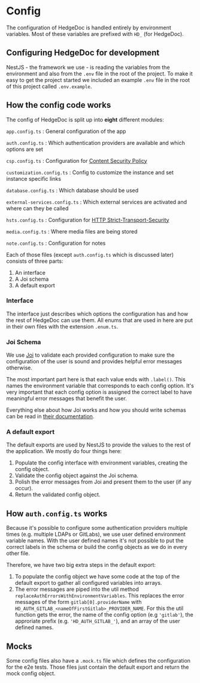 # Config

The configuration of HedgeDoc is handled entirely by environment variables. Most of these variables are prefixed with `HD_` (for HedgeDoc).

## Configuring HedgeDoc for development

NestJS - the framework we use - is reading the variables from the environment and also from the `.env` file in the root of the project. To make it easy to get the project started we included an example `.env` file in the root of this project called `.env.example`.

## How the config code works

The config of HedgeDoc is split up into **eight** different modules:

`app.config.ts`
: General configuration of the app

`auth.config.ts`
: Which authentication providers are available and which options are set

`csp.config.ts`
: Configuration for [Content Security Policy][csp]

`customization.config.ts`
: Config to customize the instance and set instance specific links

`database.config.ts`
: Which database should be used

`external-services.config.ts`
: Which external services are activated and where can they be called

`hsts.config.ts`
: Configuration for [HTTP Strict-Transport-Security][hsts]

`media.config.ts`
: Where media files are being stored

`note.config.ts`
: Configuration for notes

Each of those files (except `auth.config.ts` which is discussed later) consists of three parts:

1. An interface
2. A Joi schema
3. A default export

### Interface

The interface just describes which options the configuration has and how the rest of HedgeDoc can use them. All enums that are used in here are put in their own files with the extension `.enum.ts`.

### Joi Schema

We use [Joi][joi] to validate each provided configuration to make sure the configuration of the user is sound and provides helpful error messages otherwise.

The most important part here is that each value ends with `.label()`. This names the environment variable that corresponds to each config option. It's very important that each config option is assigned the correct label to have meaningful error messages that benefit the user.

Everything else about how Joi works and how you should write schemas can be read in [their documentation][joi-doc].

### A default export

The default exports are used by NestJS to provide the values to the rest of the application. We mostly do four things here:

1. Populate the config interface with environment variables, creating the config object.
2. Validate the config object against the Joi schema.
3. Polish the error messages from Joi and present them to the user (if any occur).
4. Return the validated config object.

## How `auth.config.ts` works

Because it's possible to configure some authentication providers multiple times (e.g. multiple LDAPs or GitLabs), we use user defined environment variable names. With the user defined names it's not possible to put the correct labels in the schema or build the config objects as we do in every other file.

Therefore, we have two big extra steps in the default export:
1. To populate the config object we have some code at the top of the default export to gather all configured variables into arrays. 
2. The error messages are piped into the util method `replaceAuthErrorsWithEnvironmentVariables`.  This replaces the error messages of the form `gitlab[0].providerName` with `HD_AUTH_GITLAB_<nameOfFirstGitlab>_PROVIDER_NAME`. For this the util function gets the error, the name of the config option (e.g `'gitlab'`), the approriate prefix (e.g. `'HD_AUTH_GITLAB_'`), and an array of the user defined names.

## Mocks

Some config files also have a `.mock.ts` file which defines the configuration for the e2e tests. Those files just contain the default export and return the mock config object.

[csp]: https://developer.mozilla.org/en-US/docs/Web/HTTP/CSP
[hsts]: https://developer.mozilla.org/en-US/docs/Web/HTTP/Headers/Strict-Transport-Security
[joi]: https://joi.dev/
[joi-doc]: https://joi.dev/api
